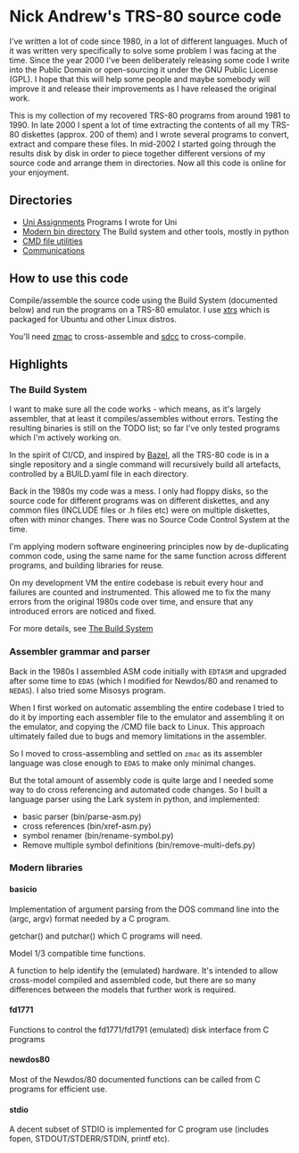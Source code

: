 # Nick Andrew's TRS-80 source code

I've written a lot of code since 1980, in a lot of different
languages. Much of it was written very specifically to solve some
problem I was facing at the time. Since the year 2000 I've been
deliberately releasing some code I write into the Public Domain or
open-sourcing it under the GNU Public License (GPL). I hope that this
will help some people and maybe somebody will improve it and release
their improvements as I have released the original work.

This is my collection of my recovered TRS-80 programs from around 1981
to 1990. In late 2000 I spent a lot of time extracting the contents
of all my TRS-80 diskettes (approx. 200 of them) and I wrote several
programs to convert, extract and compare these files. In mid-2002
I started going through the results disk by disk in order to piece
together different versions of my source code and arrange them in
directories. Now all this code is online for your enjoyment.

## Directories

* [Uni Assignments](assignment/) Programs I wrote for Uni
* [Modern bin directory](bin/) The Build system and other tools, mostly in python
* [CMD file utilities](cmd-utils/)
* [Communications](comm/)

## How to use this code

Compile/assemble the source code using the Build System
(documented below) and run the programs on a TRS-80 emulator. I use
[xtrs](https://www.tim-mann.org/xtrs) which is packaged for Ubuntu
and other Linux distros.

You'll need [zmac](http://48k.ca/zmac.html) to cross-assemble and
[sdcc](https://sdcc.sourceforge.net/) to cross-compile.

## Highlights

### The Build System

I want to make sure all the code works - which means, as it's largely
assembler, that at least it compiles/assembles without errors. Testing
the resulting binaries is still on the TODO list; so far I've only tested
programs which I'm actively working on.

In the spirit of CI/CD, and inspired by
[Bazel](https://en.wikipedia.org/wiki/Bazel_(software)), all the TRS-80
code is in a single repository and a single command will recursively
build all artefacts, controlled by a BUILD.yaml file in each directory.

Back in the 1980s my code was a mess. I only had floppy disks, so the
source code for different programs was on different diskettes, and any
common files (INCLUDE files or .h files etc) were on multiple diskettes,
often with minor changes. There was no Source Code Control System at
the time.

I'm applying modern software engineering principles now by de-duplicating
common code, using the same name for the same function across different
programs, and building libraries for reuse.

On my development VM the entire codebase is rebuit every hour and failures
are counted and instrumented. This allowed me to fix the many errors
from the original 1980s code over time, and ensure that any introduced
errors are noticed and fixed.

For more details, see [The Build System](BUILD.md)

### Assembler grammar and parser

Back in the 1980s I assembled ASM code initially with `EDTASM` and upgraded
after some time to `EDAS` (which I modified for Newdos/80 and renamed
to `NEDAS`). I also tried some Misosys program.

When I first worked on automatic assembling the entire codebase I tried to
do it by importing each assembler file to the emulator and assembling it
on the emulator, and copying the /CMD file back to Linux. This approach
ultimately failed due to bugs and memory limitations in the assembler.

So I moved to cross-assembling and settled on `zmac` as its assembler
language was close enough to `EDAS` to make only minimal changes.

But the total amount of assembly code is quite large and I needed some
way to do cross referencing and automated code changes. So I built a
language parser using the Lark system in python, and implemented:

* basic parser (bin/parse-asm.py)
* cross references (bin/xref-asm.py)
* symbol renamer (bin/rename-symbol.py)
* Remove multiple symbol definitions (bin/remove-multi-defs.py)

### Modern libraries

#### basicio

Implementation of argument parsing from the DOS command line into
the (argc, argv) format needed by a C program.

getchar() and putchar() which C programs will need.

Model 1/3 compatible time functions.

A function to help identify the (emulated) hardware. It's intended
to allow cross-model compiled and assembled code, but there are so
many differences between the models that further work is required.

#### fd1771

Functions to control the fd1771/fd1791 (emulated) disk interface
from C programs

#### newdos80

Most of the Newdos/80 documented functions can be called from C
programs for efficient use.

#### stdio

A decent subset of STDIO is implemented for C program use (includes
fopen, STDOUT/STDERR/STDIN, printf etc).
